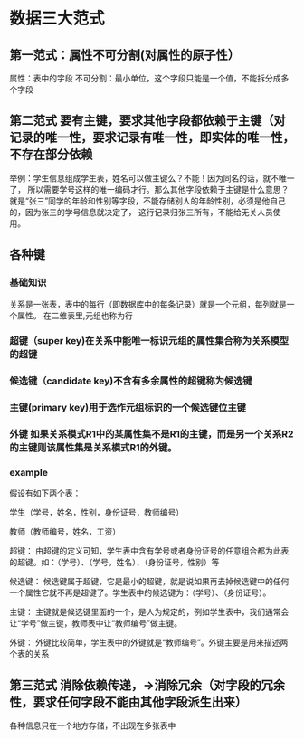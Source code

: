 # 数据三大范式

## 第一范式：属性不可分割(对属性的原子性）

属性：表中的字段
不可分割：最小单位，这个字段只能是一个值，不能拆分成多个字段

## 第二范式 要有主键，要求其他字段都依赖于主键（对记录的唯一性，要求记录有唯一性，即实体的唯一性，不存在部分依赖

举例：学生信息组成学生表，姓名可以做主键么？不能！因为同名的话，就不唯一了，
所以需要学号这样的唯一编码才行。那么其他字段依赖于主键是什么意思？
就是“张三”同学的年龄和性别等字段，不能存储别人的年龄性别，必须是他自己的，因为张三的学号信息就决定了，
这行记录归张三所有，不能给无关人员使用。

## 各种键

### 基础知识
关系是一张表，表中的每行（即数据库中的每条记录）就是一个元组，每列就是一个属性。 在二维表里,元组也称为行


### 超键（super key)在关系中能唯一标识元组的属性集合称为关系模型的超键

### 候选键（candidate key)不含有多余属性的超键称为候选键
 

### 主键(primary key)用于选作元组标识的一个候选键位主键

### 外键 如果关系模式R1中的某属性集不是R1的主键，而是另一个关系R2的主键则该属性集是关系模式R1的外键。

### example

假设有如下两个表：

学生（学号，姓名，性别，身份证号，教师编号）

教师（教师编号，姓名，工资）

超键：
由超键的定义可知，学生表中含有学号或者身份证号的任意组合都为此表的超键。如：（学号）、（学号，姓名）、（身份证号，性别）等


候选键：
候选键属于超键，它是最小的超键，就是说如果再去掉候选键中的任何一个属性它就不再是超键了。学生表中的候选键为：（学号）、（身份证号）。

主键：
主键就是候选键里面的一个，是人为规定的，例如学生表中，我们通常会让“学号”做主键，教师表中让“教师编号”做主键。

外键：
外键比较简单，学生表中的外键就是“教师编号”。外键主要是用来描述两个表的关系

## 第三范式 消除依赖传递，->消除冗余（对字段的冗余性，要求任何字段不能由其他字段派生出来）
各种信息只在一个地方存储，不出现在多张表中


